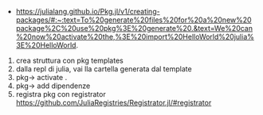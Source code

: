 + https://julialang.github.io/Pkg.jl/v1/creating-packages/#:~:text=To%20generate%20files%20for%20a%20new%20package%2C%20use%20pkg%3E%20generate%20.&text=We%20can%20now%20activate%20the,%3E%20import%20HelloWorld%20julia%3E%20HelloWorld.
   
   
1. crea struttura con pkg templates
2. dalla repl di julia, vai lla cartella generata dal template
3. pkg-> activate .
4. pkg-> add dipendenze
5. registra pkg con registrator https://github.com/JuliaRegistries/Registrator.jl/#registrator